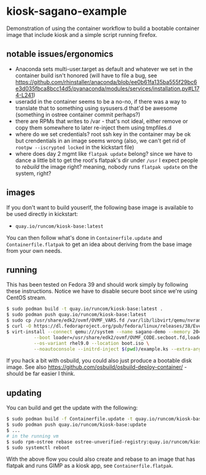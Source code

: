 # kiosk-sagano-example

Demonstration of using the container workflow to build a bootable container image that include kiosk and a simple script running firefox.

## notable issues/ergonomics

- Anaconda sets multi-user.target as default and whatever we set in the container build isn't honored (will have to file a bug, see https://github.com/rhinstaller/anaconda/blob/ee0b61fa135ba555f29bc6e3d035fbca8bcc14d5/pyanaconda/modules/services/installation.py#L174-L241)
- useradd in the container seems to be a no-no, if there was a way to translate that to something using sysusers.d that'd be awesome (something in ostree container commit perhaps?)
- there are RPMs that writes to /var - that's not ideal, either remove or copy them somewhere to later re-inject them using tmpfiles.d
- where do we set credentials? root ssh key in the container may be ok but crendentials in an image seems wrong (also, we can't get rid of `rootpw --iscrypted locked` in the kickstart file)
- where does day 2 mgmt like `flatpak update` belong? since we have to dance a little bit to get the root's flatpak's dir under `/usr` I expect people to _rebuild_ the image right? meaning, nobody runs `flatpak update` on the system, right?

## images

If you don't want to build youserlf, the following base image is available to be used directly in kickstart:

- `quay.io/runcom/kiosk-base:latest`

You can then follow what's done in `Containerfile.update` and `Containerfile.flatpak` to get an idea about deriving from the base image from your own needs.

## running

This has been tested on Fedora 39 and should work simply by following these instructions. Notice we have to disable secure boot since we're using CentOS stream.

```sh
$ sudo podman build -t quay.io/runcom/kiosk-base:latest .
$ sudo podman push quay.io/runcom/kiosk-base:latest
$ sudo cp /usr/share/edk2/ovmf/OVMF_VARS.fd /var/lib/libvirt/qemu/nvram/sagano-demo_VARS.fd
$ curl -O https://dl.fedoraproject.org/pub/fedora/linux/releases/38/Everything/x86_64/os/images/boot.iso
$ virt-install --connect qemu:///system --name sagano-demo --memory 2048 --vcpus 4 --disk size=40 \
          --boot loader=/usr/share/edk2/ovmf/OVMF_CODE.secboot.fd,loader.readonly=yes,loader.secure='no',loader.type=pflash,nvram=/var/lib/libvirt/qemu/nvram/sagano-demo_VARS.fd --network=network=default,model=virtio \
          --os-variant rhel9.0 --location boot.iso \
          --noautoconsole --initrd-inject $(pwd)/example.ks --extra-args="inst.ks=file:/example.ks console=tty0 console=ttyS0,115200 inst.profile=rhel"

```

If you hack a bit with osbuild, you could also just produce a bootable disk image. See also https://github.com/osbuild/osbuild-deploy-container/ - should be far easier I think.

## updating

You can build and get the update with the following:

```sh
$ sudo podman build -f Containerfile.update -t quay.io/runcom/kiosk-base:update .
$ sudo podman push quay.io/runcom/kiosk-base:update
$ ...
# in the running vm
$ sudo rpm-ostree rebase ostree-unverified-registry:quay.io/runcom/kiosk-base:update
$ sudo systemctl reboot
```

With the above flow you could also create and rebase to an image that has flatpak and runs GIMP as a kiosk app, see `Containerfile.flatpak`.

